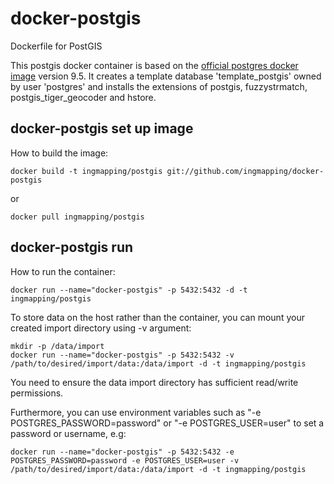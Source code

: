 # docker-postgis
Dockerfile for PostGIS 

This postgis docker container is based on the [official postgres docker image](https://hub.docker.com/_/postgres/) version 9.5. It creates a template database 'template_postgis' owned by user 'postgres' and installs the extensions of postgis, fuzzystrmatch, postgis_tiger_geocoder and hstore. 

## docker-postgis set up image 

How to build the image:

```
docker build -t ingmapping/postgis git://github.com/ingmapping/docker-postgis
```
or 

```
docker pull ingmapping/postgis
```
## docker-postgis run

How to run the container:

```
docker run --name="docker-postgis" -p 5432:5432 -d -t ingmapping/postgis
```
To store data on the host rather than the container, you can mount your created import directory using -v argument:

```
mkdir -p /data/import
docker run --name="docker-postgis" -p 5432:5432 -v /path/to/desired/import/data:/data/import -d -t ingmapping/postgis
```
You need to ensure the data import directory has sufficient read/write permissions.

Furthermore, you can use environment variables such as "-e POSTGRES_PASSWORD=password" or "-e POSTGRES_USER=user" to set a password or username, e.g:

```
docker run --name="docker-postgis" -p 5432:5432 -e POSTGRES_PASSWORD=password -e POSTGRES_USER=user -v /path/to/desired/import/data:/data/import -d -t ingmapping/postgis
```



